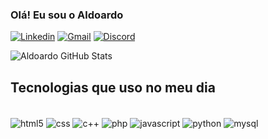 ### Olá! Eu sou o Aldoardo

[![Linkedin](https://img.shields.io/badge/LinkedIn-0077B5?style=for-the-badge&logo=linkedin&logoColor=white)](www.linkedin.com/in/aldoardo)
[![Gmail](https://img.shields.io/badge/Gmail-D14836?style=for-the-badge&logo=gmail&logoColor=white)](mailto:aldoardoalves@gmail.com?subject=Contato)
[![Discord](https://img.shields.io/badge/Discord-7289DA?style=for-the-badge&logo=discord&logoColor=white)](Discordapp.com/users/674762214418284575)

![Aldoardo GitHub Stats](https://github-readme-stats.vercel.app/api?username=Aldoardo&show_icons=true&theme=dracula)
## Tecnologias que uso no meu dia 
<div style = "display: inline_block"><br/>
<img align = "center" alt= "html5" src = "https://img.shields.io/badge/HTML5-E34F26?style=for-the-badge&logo=html5&logoColor=white"/>
<img align = "center" alt= "css" src = "https://img.shields.io/badge/CSS3-1572B6?style=for-the-badge&logo=css3&logoColor=white"/>
<img align = "center" alt= "c++" src = "https://img.shields.io/badge/C%2B%2B-00599C?style=for-the-badge&logo=c%2B%2B&logoColor=white"/>
<img align = "center" alt= "php" src = "https://img.shields.io/badge/PHP-777BB4?style=for-the-badge&logo=php&logoColor=white"/>
<img align = "center" alt= "javascript" src = "https://img.shields.io/badge/JavaScript-323330?style=for-the-badge&logo=javascript&logoColor=F7DF1E"/>
<img align = "center" alt= "python" src = "https://img.shields.io/badge/Python-14354C?style=for-the-badge&logo=python&logoColor=white"/>
<img align = "center" alt= "mysql" src = "https://img.shields.io/badge/MySQL-00000F?style=for-the-badge&logo=mysql&logoColor=white"/>
</div><br/>
